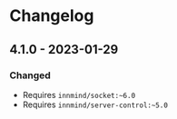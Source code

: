 # Changelog

## 4.1.0 - 2023-01-29

### Changed

- Requires `innmind/socket:~6.0`
- Requires `innmind/server-control:~5.0`
